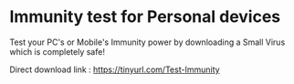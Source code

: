 # Immunity test for Personal devices
Test your PC's or Mobile's Immunity power by downloading a Small Virus which is completely safe!
 
Direct download link : https://tinyurl.com/Test-Immunity

